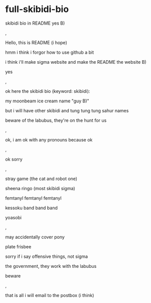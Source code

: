 # full-skibidi-bio
skibidi bio in README yes B)

,

Hello, this is README (i hope)

hmm i think i forgor how to use github a bit

i think i'll make sigma website and make the README the website B)

yes

,

ok here the skibidi bio (keyword: skibidi):

my moonbeam ice cream name "guy B)"

but i will have other skibidi and tung tung tung sahur names

beware of the labubus, they're on the hunt for us

,

ok, i am ok with any pronouns because ok

,

ok sorry

,

stray game (the cat and robot one)

sheena ringo (most skibidi sigma)

femtanyl femtanyl femtanyl

kessoku band band band

yoasobi

,

may accidentally cover pony

plate frisbee

sorry if i say offensive things, not sigma

the government, they work with the labubus

beware

,

that is all i will email to the postbox (i think)
